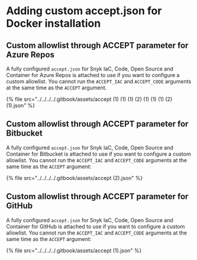 # Adding custom accept.json for Docker installation

## Custom allowlist through ACCEPT parameter for Azure Repos

A fully configured `accept.json` for Snyk IaC, Code, Open Source and Container for Azure Repos is attached to use if you want to configure a custom allowlist. You cannot run the `ACCEPT_IAC` and `ACCEPT_CODE` arguments at the same time as the `ACCEPT` argument.

{% file src="../../../../.gitbook/assets/accept (1) (1) (1) (2) (1) (1) (1) (2) (1).json" %}

## Custom allowlist through ACCEPT parameter for Bitbucket

A fully configured `accept.json` for Snyk IaC, Code, Open Source and Container for Bitbucket is attached to use if you want to configure a custom allowlist. You cannot run the `ACCEPT_IAC` and `ACCEPT_CODE` arguments at the same time as the `ACCEPT` argument:

{% file src="../../../../.gitbook/assets/accept (2).json" %}

## Custom allowlist through ACCEPT parameter for GitHub

A fully configured `accept.json` for Snyk IaC, Code, Open Source and Container for GitHub is attached to use if you want to configure a custom allowlist. You cannot run the `ACCEPT_IAC` and `ACCEPT_CODE` arguments at the same time as the `ACCEPT` argument:

{% file src="../../../../.gitbook/assets/accept (1).json" %}

##
